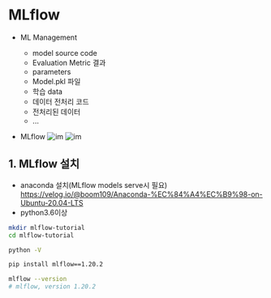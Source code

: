 # MLflow
- ML Management
  - model source code
  - Evaluation Metric 결과
  - parameters
  - Model.pkl 파일
  - 학습 data
  - 데이터 전처리 코드
  - 전처리된 데이터
  - ...
  
- MLflow
![im](https://helloailab.notion.site/image/https%3A%2F%2Fs3-us-west-2.amazonaws.com%2Fsecure.notion-static.com%2Fe2542765-f453-4878-8077-9109e8a5e394%2FUntitled.png?table=block&id=f7147728-76e4-4f20-bf4d-35806d394944&spaceId=671307dc-84e2-4a4c-8ff5-ade4dd0d922d&width=1920&userId=&cache=v2)
![im](https://helloailab.notion.site/image/https%3A%2F%2Fs3-us-west-2.amazonaws.com%2Fsecure.notion-static.com%2Fdaef255f-7972-4e35-8c8c-e5b4bd963e77%2FUntitled.png?table=block&id=68fdaffe-b149-4dfa-b8ca-d94b4b324f14&spaceId=671307dc-84e2-4a4c-8ff5-ade4dd0d922d&width=1860&userId=&cache=v2)

## 1. MLflow 설치
- anaconda 설치(MLflow models serve시 필요)
https://velog.io/@boom109/Anaconda-%EC%84%A4%EC%B9%98-on-Ubuntu-20.04-LTS
- python3.6이상
```bash
mkdir mlflow-tutorial
cd mlflow-tutorial

python -V

pip install mlflow==1.20.2

mlflow --version
# mlflow, version 1.20.2
```
